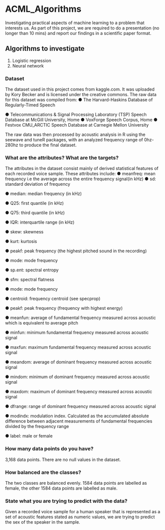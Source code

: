 # ACML_Algorithms

Investigating practical aspects of machine learning to a problem that interests us. As part of this project, we are required to do a presentation (no longer than 10 mins) and report our findings in a scientific paper format. 

## Algorithms to investigate

1. Logistic regression
2. Neural network

### Dataset

The dataset used in this project comes from kaggle.com. It was uploaded by Kory Becker
and is licensed under the creative commons. The raw data for this dataset was compiled
from:
● The Harvard-Haskins Database of Regularly-Timed Speech

● Telecommunications & Signal Processing Laboratory (TSP) Speech Database at
McGill University, Home
● VoxForge Speech Corpus, Home
● Festvox CMU_ARCTIC Speech Database at Carnegie Mellon University

The raw data was then processed by acoustic analysis in R using the seewave and tuneR packages, with an analyzed frequency range of 0hz-280hz to produce the final dataset.

### What are the attributes? What are the targets?
The attributes in the dataset consist mainly of derived statistical features of each recorded voice sample. 
These attributes include:
● meanfreq: mean frequency i.e the average across the entire frequency signal(in kHz)
● sd: standard deviation of frequency

● median: median frequency (in kHz)

● Q25: first quantile (in kHz)

● Q75: third quantile (in kHz)

● IQR: interquartile range (in kHz)

● skew: skewness

● kurt: kurtosis

● peakf: peak frequency (the highest pitched sound in the recording)

● mode: mode frequency

● sp.ent: spectral entropy

● sfm: spectral flatness

● mode: mode frequency

● centroid: frequency centroid (see specprop)

● peakf: peak frequency (frequency with highest energy)

● meanfun: average of fundamental frequency measured across acoustic which is equivalent to average pitch

● minfun: minimum fundamental frequency measured across acoustic signal

● maxfun: maximum fundamental frequency measured across acoustic signal

● meandom: average of dominant frequency measured across acoustic signal

● mindom: minimum of dominant frequency measured across acoustic signal

● maxdom: maximum of dominant frequency measured across acoustic signal

● dfrange: range of dominant frequency measured across acoustic signal

● modindx: modulation index. Calculated as the accumulated absolute difference between adjacent measurements of fundamental frequencies divided by the
frequency range

● label: male or female

### How many data points do you have?
3,168 data points. There are no null values in the dataset.

### How balanced are the classes?
The two classes are balanced evenly. 1584 data points are labelled as female, the other
1584 data points are labelled as male.

### State what you are trying to predict with the data?
Given a recorded voice sample for a human speaker that is represented as a set of acoustic features stated as numeric values, we are trying to predict the sex of the speaker in the sample.
